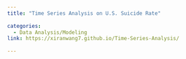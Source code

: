 ```yaml
---
title: "Time Series Analysis on U.S. Suicide Rate" 
  
categories:
  - Data Analysis/Modeling
link: https://xiranwang7.github.io/Time-Series-Analysis/
  
---
```


